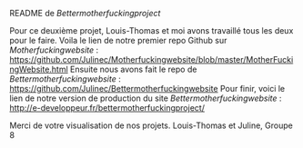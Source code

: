 README de *Bettermotherfuckingproject*

Pour ce deuxième projet, Louis-Thomas et moi avons travaillé tous les deux pour le faire.
Voila le lien de notre premier repo Github sur *Motherfuckingwebsite* : https://github.com/Julinec/Motherfuckingwebsite/blob/master/MotherFuckingWebsite.html
Ensuite nous avons fait le repo de *Bettermotherfuckingwebsite* : https://github.com/Julinec/Bettermotherfuckingwebsite
Pour finir, voici le lien de notre version de production du site *Bettermotherfuckingwebsite* : http://e-developpeur.fr/bettermotherfuckingproject/

Merci de votre visualisation de nos projets.
Louis-Thomas et Juline, Groupe 8